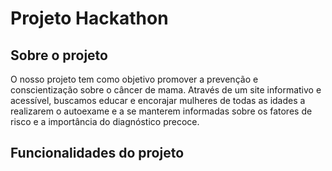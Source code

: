 # Projeto Hackathon

## Sobre o projeto
O nosso projeto tem como objetivo promover a prevenção e conscientização sobre o câncer de mama. Através de um site informativo e acessível, buscamos educar e encorajar mulheres de todas as idades a realizarem o autoexame e a se manterem informadas sobre os fatores de risco e a importância do diagnóstico precoce.

## Funcionalidades do projeto
